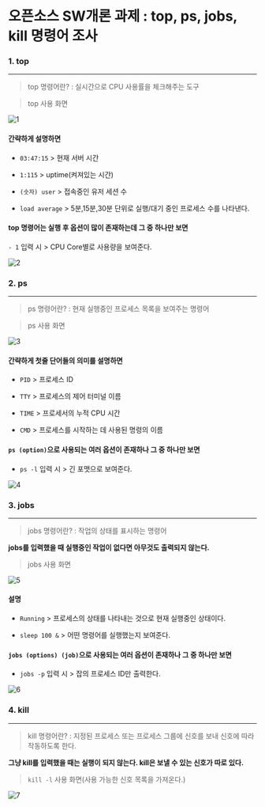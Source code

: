 # 오픈소스 SW개론 과제 : top, ps, jobs, kill 명령어 조사 
### 1. top
---
>top 명령어란? : 실시간으로 CPU 사용률을 체크해주는 도구


>top 사용 화면


![1](https://github.com/ddoging2/ddoging2.github.io/assets/171368038/7c2f0a12-c34c-46d2-bd2c-3923aa478564)


#### 간략하게 설명하면


- ```03:47:15``` > 현재 서버 시간


- ```1:115``` > uptime(켜져있는 시간)

  
- ```(숫자) user``` > 접속중인 유저 세션 수

  
- ```load average``` > 5분,15분,30분 단위로 실행/대기 중인 프로세스 수를 나타낸다.
  

#### top 명령어는 실행 후 옵션이 많이 존재하는데 그 중 하나만 보면


```- 1``` 입력 시 > CPU Core별로 사용량을 보여준다. 


![2](https://github.com/ddoging2/ddoging2.github.io/assets/171368038/7ab040c2-b8e6-4dcc-8c5c-b2bc0540b2da)


### 2. ps
---
>ps 명령어란? : 현재 실행중인 프로세스 목록을 보여주는 명령어


>ps 사용 화면


![3](https://github.com/ddoging2/ddoging2.github.io/assets/171368038/3557684f-b2c0-4b8d-a523-5e3e3e824bd7)


#### 간략하게 첫줄 단어들의 의미를 설명하면


- ```PID``` > 프로세스 ID


- ```TTY``` > 프로세스의 제어 터미널 이름

  
- ```TIME``` > 프로세서의 누적 CPU 시간

  
- ```CMD``` > 프로세스를 시작하는 데 사용된 명령의 이름

#### ```ps (option)```으로 사용되는 여러 옵션이 존재하나 그 중 하나만 보면
- ```ps -l``` 입력 시 > 긴 포맷으로 보여준다.


![4](https://github.com/ddoging2/ddoging2.github.io/assets/171368038/cce827f0-6863-4841-baf8-8dbcac169ba7)


### 3. jobs
---
>jobs 명령어란? : 작업의 상태를 표시하는 명령어


**jobs를 입력했을 때 실행중인 작업이 없다면 아무것도 출력되지 않는다.**

>jobs 사용 화면


![5](https://github.com/ddoging2/ddoging2.github.io/assets/171368038/b342097f-a6de-4169-b6b3-ca638eb5c722)


#### 설명


- ```Running``` > 프로세스의 상태를 나타내는 것으로 현재 실행중인 상태이다. 


- ```sleep 100 &``` > 어떤 명령어를 실행했는지 보여준다.


#### ```jobs (options) (job)```으로 사용되는 여러 옵션이 존재하나 그 중 하나만 보면
- ```jobs -p``` 입력 시 > 잡의 프로세스 ID만 출력한다. 


![6](https://github.com/ddoging2/ddoging2.github.io/assets/171368038/e6bfcfa2-4723-43fe-8427-f80c9fc747cd)


### 4. kill
---
>kill 명령어란? : 지정된 프로세스 또는 프로세스 그룹에 신호를 보내 신호에 따라 작동하도록 한다.


**그냥 kill를 입력했을 때는 실행이 되지 않는다. kill은 보낼 수 있는 신호가 따로 있다.**


>```kill -l``` 사용 화면(사용 가능한 신호 목록을 가져온다.)


![7](https://github.com/ddoging2/ddoging2.github.io/assets/171368038/807fabef-d3e9-4327-903e-51437a1e83c6)
